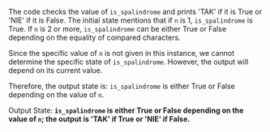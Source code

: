 The code checks the value of `is_spalindrome` and prints 'TAK' if it is True or 'NIE' if it is False. The initial state mentions that if `n` is 1, `is_spalindrome` is True. If `n` is 2 or more, `is_spalindrome` can be either True or False depending on the equality of compared characters.

Since the specific value of `n` is not given in this instance, we cannot determine the specific state of `is_spalindrome`. However, the output will depend on its current value.

Therefore, the output state is: `is_spalindrome` is either True or False depending on the value of `n`.

Output State: **`is_spalindrome` is either True or False depending on the value of `n`; the output is 'TAK' if True or 'NIE' if False.**